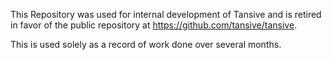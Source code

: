 This Repository was used for internal development of Tansive and is retired in favor of the public repository at https://github.com/tansive/tansive.

This is used solely as a record of work done over several months.

